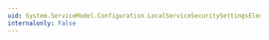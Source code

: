 ```yaml
---
uid: System.ServiceModel.Configuration.LocalServiceSecuritySettingsElement.SessionKeyRolloverInterval
internalonly: False
---
```

